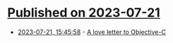 # [Published on 2023-07-21](index.md)

* [2023-07-21, 15:45:58](https://lobste.rs/s/o27sxk/love_letter_objective_c) - [A love letter to Objective-C](https://thoughtbot.com/blog/a-love-letter-to-objective-c)
